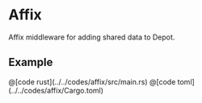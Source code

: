 # Affix

Affix middleware for adding shared data to Depot.

## Example

<CodeGroup>
  <CodeGroupItem title="main.rs" active>
@[code rust](../../codes/affix/src/main.rs)
  </CodeGroupItem>
  <CodeGroupItem title="Cargo.toml">
@[code toml](../../codes/affix/Cargo.toml)
  </CodeGroupItem>
</CodeGroup>